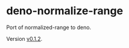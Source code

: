 # deno-normalize-range
Port of normalized-range to deno.

Version [v0.1.2](https://github.com/jamestalmage/normalize-range/releases/tag/v0.1.2).